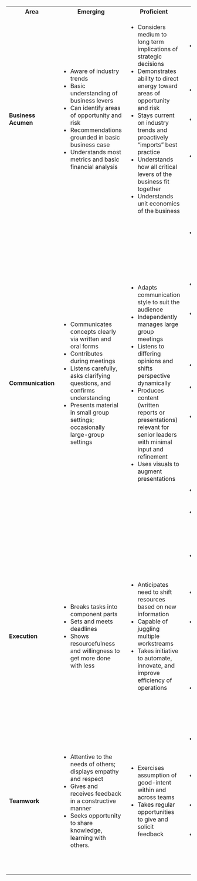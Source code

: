 
<table>
    <tr>
        <th>
            Area
        </th>
        <th>
            Emerging
        </th>
        <th>
            Proficient
        </th>
        <th>
            Authority
        </th>
    </tr>
    <tr>
        <td>
            <strong>Business Acumen</strong>
        </td>
        <td><ul>
            <!--- Emerging  -->
            <li>Aware of industry trends</li>
            <li>Basic understanding of business levers</li>
            <li>Can identify areas of opportunity and risk</li>
            <li>Recommendations grounded in basic business case</li>
            <li>Understands most metrics and basic financial analysis</li>
        </ul></td>
        <td><ul>
            <!--- Proficient  -->
            <li>Considers medium to long term implications of strategic decisions </li>
            <li>Demonstrates ability to direct energy toward areas of opportunity and risk </li>
            <li>Stays current on industry trends and proactively “imports” best practice </li>
            <li>Understands how all critical levers of the business fit together </li>
            <li>Understands unit economics of the business </li>
        </ul></td>
        <td><ul>
            <!--- Authority -->
            <li>Connected within the industry; leverages network actively</li>
            <li>astery of business drivers and unit economics</li>
            <li>Nuanced understanding of cross-functional dependencies</li>
            <li>Sees and unlocks opportunities that create value for the business</li>
        </ul></td>
    </tr>
    <tr>
        <td>
            <strong>Communication</strong>
        </td>
        <td><ul>
            <!--- Emerging  -->
            <li>Communicates concepts clearly via written and oral forms</li>
            <li>Contributes during meetings</li>
            <li>Listens carefully, asks clarifying questions, and confirms understanding</li>
            <li>Presents material in small group settings; occasionally large-group settings</li>
        </ul></td>
        <td><ul>
            <!--- Proficient  -->
            <li>Adapts communication style to suit the audience</li>
            <li>Independently manages large group meetings</li>
            <li>Listens to differing opinions and shifts perspective dynamically</li>
            <li>Produces content (written reports or presentations) relevant for senior leaders with minimal input and refinement</li>
            <li>Uses visuals to augment presentations
        </ul></td>
        <td><ul>
            <!--- Authority -->
            <li>Capable of distilling complex ideas and translating concepts appropriately for audience</li>
            <li>Capable of persuading and inspiring others</li>
            <li>Displays calmness under pressure communicating on intense or sensitive topics</li>
            <li>Effective public speaker and story teller</li>
            <li>Guides others to create high impact presentations</li>
            <li>Improves others communication through feedback and editing, communicates broadly outside of team</li>
            <li>Mastery of situational awareness</li>
            <li>Routinely shares written content with senior leaders</li>
        </ul></td>
    </tr>
    <tr>
        <td>
            <strong>Execution</strong>
        </td>
        <td><ul>
            <!--- Emerging  -->
            <li>Breaks tasks into component parts</li>
            <li>Sets and meets deadlines</li>
            <li>Shows resourcefulness and willingness to get more done with less</li>
        </ul></td>
        <td><ul>
            <!--- Proficient  -->
            <li>Anticipates need to shift resources based on new information</li>
            <li>Capable of juggling multiple workstreams</li>
            <li>Takes initiative to automate, innovate, and improve efficiency of operations</li>
        </ul></td>
        <td><ul>
            <!--- Authority -->
            <li>Delegates for optimal leverage within and across teams</li>
            <li>Demonstrates flexibility and resolve during setbacks</li>
            <li>Designs systems that enable teams and individuals to succeed to maximum potential without burnout</li>
            <li>Motivates and inspires others during challenging times</li>
        </ul></td>
    </tr>
    <tr>
        <td>
            <strong>Teamwork</strong>
        </td>
        <td><ul>
            <!--- Emerging  -->
            <li>Attentive to the needs of others; displays empathy and respect</li>
            <li>Gives and receives feedback in a constructive manner</li>
            <li>Seeks opportunity to share knowledge, learning with others.</li>
        </ul></td>
        <td><ul>
            <!--- Proficient  -->
            <li>Exercises assumption of good-intent within and across teams</li>
            <li>Takes regular opportunities to give and solicit feedback</li>
        </ul></td>
        <td><ul>
            <!--- Authority -->
            <li>Builds relationships across functional leaders</li>
            <li>Champions growth of individuals on the team</li>
            <li>Cultivates optimism and commitment within the team</li>
            <li>Tactifully manages sensitive issues and conflict</li>
        </ul></td>
    </tr>
</table>
